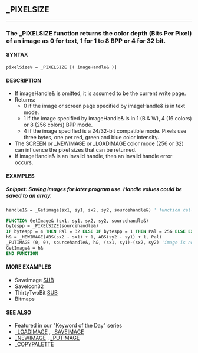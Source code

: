 ## _PIXELSIZE
---

### The _PIXELSIZE function returns the color depth (Bits Per Pixel) of an image as 0 for text, 1 for 1 to 8 BPP or 4 for 32 bit.

#### SYNTAX

`pixelSize% = _PIXELSIZE [( imageHandle& )]`

#### DESCRIPTION
* If imageHandle& is omitted, it is assumed to be the current write page.
* Returns:
	* 0 if the image or screen page specified by imageHandle& is in text mode.
	* 1 if the image specified by imageHandle& is in 1 (B & W), 4 (16 colors) or 8 (256 colors) BPP mode.
	* 4 if the image specified is a 24/32-bit compatible mode. Pixels use three bytes, one per red, green and blue color intensity.
* The [SCREEN](./SCREEN.md) or [_NEWIMAGE](./_NEWIMAGE.md) or [_LOADIMAGE](./_LOADIMAGE.md) color mode (256 or 32) can influence the pixel sizes that can be returned.
* If imageHandle& is an invalid handle, then an invalid handle error occurs.


#### EXAMPLES
##### Snippet: Saving Images for later program use. Handle values could be saved to an array.
```vb
handle1& = _Getimage(sx1, sy1, sx2, sy2, sourcehandle&) ' function call

FUNCTION GetImage& (sx1, sy1, sx2, sy2, sourcehandle&)
bytespp = _PIXELSIZE(sourcehandle&)
IF bytespp = 4 THEN Pal = 32 ELSE IF bytespp = 1 THEN Pal = 256 ELSE EXIT FUNCTION
h& = _NEWIMAGE(ABS(sx2 - sx1) + 1, ABS(sy2 - sy1) + 1, Pal)
_PUTIMAGE (0, 0), sourcehandle&, h&, (sx1, sy1)-(sx2, sy2) 'image is not displayed
GetImage& = h&
END FUNCTION
```
  


#### MORE EXAMPLES
* SaveImage [SUB](./SUB.md)
* SaveIcon32
* ThirtyTwoBit [SUB](./SUB.md)
* Bitmaps


#### SEE ALSO
* Featured in our "Keyword of the Day" series
* [_LOADIMAGE](./_LOADIMAGE.md) , [_SAVEIMAGE](./_SAVEIMAGE.md)
* [_NEWIMAGE](./_NEWIMAGE.md) , [_PUTIMAGE](./_PUTIMAGE.md)
* [_COPYPALETTE](./_COPYPALETTE.md)
